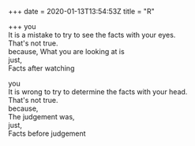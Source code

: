 +++
date = 2020-01-13T13:54:53Z
title = "R"

+++ 
you    
It is a mistake to try to see the facts with your eyes.   
That's not true.   
because, 
What you are looking at is   
just,   
Facts after watching   
   
you   
It is wrong to try to determine the facts with your head.   
That's not true.   
because,   
The judgement was,   
just,   
Facts before judgement